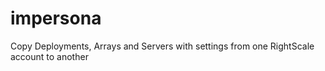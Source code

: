 impersona
=========

Copy Deployments, Arrays and Servers with settings from one RightScale account to another

